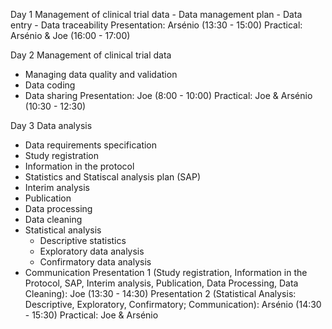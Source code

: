 Day 1
Management of clinical trial data
    - Data management plan
    - Data entry
    - Data traceability
Presentation: Arsénio (13:30 - 15:00)
Practical: Arsénio & Joe (16:00 - 17:00)

Day 2
Management of clinical trial data
  - Managing data quality and validation
  - Data coding
  - Data sharing
Presentation: Joe (8:00 - 10:00)
Practical: Joe & Arsénio (10:30 - 12:30)

Day 3
Data analysis
  - Data requirements specification
  - Study registration
  - Information in the protocol
  - Statistics and Statiscal analysis plan (SAP)
  - Interim analysis
  - Publication
  - Data processing
  - Data cleaning
  - Statistical analysis
    - Descriptive statistics
    - Exploratory data analysis
    - Confirmatory data analysis
  - Communication
Presentation 1 (Study registration, Information in the Protocol, SAP, Interim analysis, Publication, Data Processing, Data Cleaning): Joe (13:30 - 14:30)
Presentation 2 (Statistical Analysis: Descriptive, Exploratory, Confirmatory;  Communication): Arsénio (14:30 - 15:30)
Practical: Joe & Arsénio